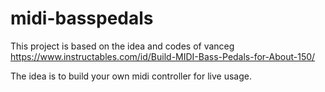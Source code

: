 # midi-basspedals
This project is based on the idea and codes of vanceg
https://www.instructables.com/id/Build-MIDI-Bass-Pedals-for-About-150/

The idea is to build your own midi controller for live usage.
